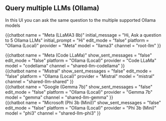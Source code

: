 ## Query multiple LLMs (Ollama) 

In this UI you can ask the same question to the multiple supported Ollama models 



{{chatbot   name             = "Meta (LLaMA3 8b)" 
            initial_message  = "Hi, Ask a question to 5 Ollama LLMs" 
            initial_prompt   = "Hi"
            edit_mode        = "false"
            platform         = "Ollama (Local)"
            provider         = "Meta"
            model            = "llama3"
            channel          = "root-llm"
}}
<div class="row">
    <div class="col-6">
        {{chatbot   name               = "Meta (Code LLaMa)"   
                    show_sent_messages = "false"
                    edit_mode          = "false" 
                    platform           = "Ollama (Local)"
                    provider           = "Code LLaMa"
                    model              = "codellama"
                    channel            = "shared-llm-codellama" 
        }}
    </div>
    <div class="col-6">
        {{chatbot   name               = "Mistral"   
                    show_sent_messages = "false"
                    edit_mode          = "false" 
                    platform           = "Ollama (Local)"
                    provider           = "Mistral"
                    model              = "mistral"
                    channel            = "shared-llm-shared" 
        }}
    </div>
</div>  

<div class="row">
    <div class="col-6">
        {{chatbot   name               = "Google (Gemma 7b)"   
                    show_sent_messages = "false"
                    edit_mode          = "false" 
                    platform           = "Ollama (Local)"
                    provider           = "Gemma 7b"
                    model              = "gemma"
                    channel            = "shared-llm-gemma" 
        }}
    </div>
    <div class="col-6">
        {{chatbot   name               = "Microsoft (Phi 3b (Mini))"   
                    show_sent_messages = "false"
                    edit_mode          = "false" 
                    platform           = "Ollama (Local)"
                    provider           = "Phi 3b (Mini)"
                    model              = "phi3"
                    channel            = "shared-llm-phi3" 
        }}
    </div> 
</div>  
